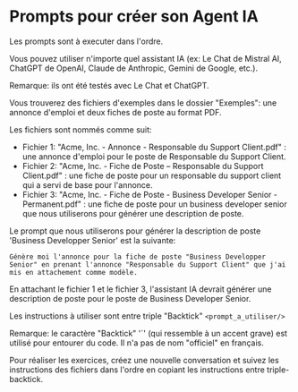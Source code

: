 # Prompts pour créer son Agent IA

Les prompts sont à executer dans l'ordre.

Vous pouvez utiliser n'importe quel assistant IA (ex: Le Chat de Mistral AI, ChatGPT de OpenAI, Claude de Anthropic, Gemini de Google, etc.).

Remarque: ils ont été testés avec Le Chat et ChatGPT.

Vous trouverez des fichiers d'exemples dans le dossier "Exemples": une annonce d'emploi et deux fiches de poste au format PDF.

Les fichiers sont nommés comme suit:
- Fichier 1: "Acme, Inc. - Annonce - Responsable du Support Client.pdf" : une annonce d'emploi pour le poste de Responsable du Support Client.
- Fichier 2: "Acme, Inc. - Fiche de Poste – Responsable du Support Client.pdf" : une fiche de poste pour un responsable du support client qui a servi de base pour l'annonce.
- Fichier 3: "Acme, Inc. - Fiche de Poste - Business Developer Senior - Permanent.pdf" : une fiche de poste pour un business developer senior que nous utiliserons pour générer une description de poste.

Le prompt que nous utiliserons pour générer la description de poste 'Business Developper Senior' est la suivante: 
```
Génère moi l'annonce pour la fiche de poste "Business Developper Senior" en prenant l'annonce "Responsable du Support Client" que j'ai mis en attachement comme modèle.
```
En attachant le fichier 1 et le fichier 3, l'assistant IA devrait générer une description de poste pour le poste de Business Developer Senior.

Les instructions à utiliser sont entre triple "Backtick" ```<prompt_a_utiliser/>```

Remarque: le caractère "Backtick" '`' (qui ressemble à un accent grave) est utilisé pour entourer du code. Il n'a pas de nom "officiel" en français.

Pour réaliser les exercices, créez une nouvelle conversation et suivez les instructions des fichiers dans l'ordre en copiant les instructions entre triple-backtick.